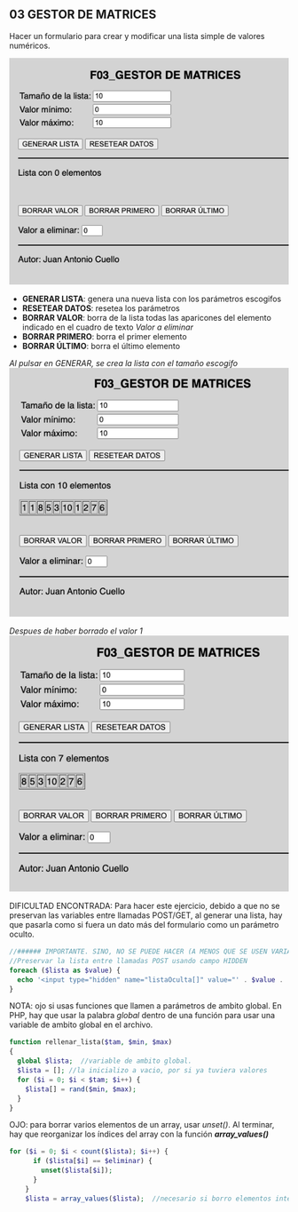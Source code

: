 ## 03 GESTOR DE MATRICES

Hacer un formulario para crear y modificar una lista simple de valores numéricos. 



![](../img/f3_1.png)

- **GENERAR LISTA**: genera una nueva lista con los parámetros escogifos
- **RESETEAR DATOS**: resetea los parámetros
- **BORRAR VALOR**: borra de la lista todas las aparicones del elemento indicado en el cuadro de texto _Valor a eliminar_
- **BORRAR PRIMERO**: borra el primer elemento
- **BORRAR ÚLTIMO**: borra el último elemento



_Al pulsar en GENERAR, se crea la lista con el tamaño escogifo_
![](../img/f3_2.png)

_Despues de haber borrado el valor 1_
![](../img/f3_3.png)


DIFICULTAD ENCONTRADA: Para hacer este ejercicio, debido a que no se preservan las variables entre llamadas POST/GET, al generar una lista, hay que pasarla como si fuera un dato más del formulario como un parámetro oculto.

```php
//###### IMPORTANTE. SINO, NO SE PUEDE HACER (A MENOS QUE SE USEN VARIABLES DE SESION)
//Preservar la lista entre llamadas POST usando campo HIDDEN
foreach ($lista as $value) {
  echo '<input type="hidden" name="listaOculta[]" value="' . $value . '">';
}

```

NOTA: ojo si usas funciones que llamen a parámetros de ambito global. En PHP, hay que usar la palabra _global_ dentro de una función para usar una variable de ambito global en el archivo.


```PHP
function rellenar_lista($tam, $min, $max)
{
  global $lista;  //variable de ambito global.
  $lista = []; //la inicializo a vacio, por si ya tuviera valores
  for ($i = 0; $i < $tam; $i++) {
    $lista[] = rand($min, $max);
  }
}

```


OJO: para borrar varios elementos de un array, usar _unset()_. Al terminar, hay que reorganizar los índices del array con la función ***array_values()***
```php
for ($i = 0; $i < count($lista); $i++) {
      if ($lista[$i] == $eliminar) {
        unset($lista[$i]);
      }
    }
    $lista = array_values($lista);  //necesario si borro elementos intermedios de un array
```